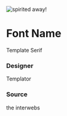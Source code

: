 ![spirited away!](http://i.imgur.com/wAM9oWL.gif)
# Font Name
Template Serif

### Designer
Templator

### Source
the interwebs
